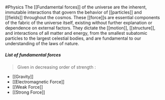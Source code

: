 #Physics 
The [[Fundamental forces]] of the universe are the inherent, immutable interactions that govern the behavior of [[particles]] and [[fields]] throughout the cosmos. These [[force]]s are essential components of the fabric of the universe itself, existing without further explanation or dependence on external factors. They dictate the [[motion]], [[structure]], and interactions of all matter and energy, from the smallest subatomic particles to the largest celestial bodies, and are fundamental to our understanding of the laws of nature.
##### List of fundamental forces
>Given in decreasing order of strength :
- [[Gravity]]
- [[Electromagnetic Force]]
- [[Weak Force]]
- [[Strong Force]]